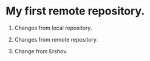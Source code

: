 # My first remote repository.

1. Changes from local repository.

2. Changes from remote repository.

3. Change from Ershov.